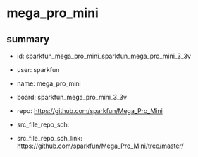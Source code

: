 # mega_pro_mini
 
## summary 
* id: sparkfun_mega_pro_mini_sparkfun_mega_pro_mini_3_3v
* user: sparkfun
* name: mega_pro_mini
* board: sparkfun_mega_pro_mini_3_3v
* repo: https://github.com/sparkfun/Mega_Pro_Mini



* src_file_repo_sch: 
* src_file_repo_sch_link: https://github.com/sparkfun/Mega_Pro_Mini/tree/master/





